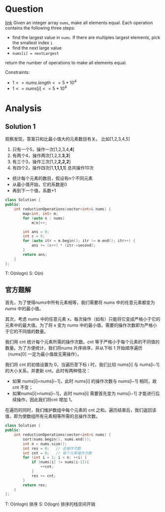 
# Question
[link](https://leetcode-cn.com/problems/reduction-operations-to-make-the-array-elements-equal/)
Given an integer array `nums`, make all elements equal. Each operation contains the following three steps:
- find the largest value in `nums`. If there are multiples largest elements, pick the smallest index `i`
- find the next large value
- `nums[i] = nextLargest`

return the number of operations to make all elements equal.

Constraints:
-   $1 <= nums.length <= 5 * 10^4$
-   $1 <= nums[i] <= 5 * 10^4$
# Analysis
## Solution 1
观察发现，答案只和比最小值大的元素数目有关。
比如\[1,2,3,4,5\]
1. 只有一个5，操作一次\[1,2,3,4,**4**\]
2. 有两个4，操作两次\[1,2,3,**3,3**\]
3. 有三个3，操作三次\[1,2,**2,2,2**\]
4. 有四个2，操作四次\[1,**1,1,1,1**\]
总共操作10次

- 统计每个元素的数目，假设有n个不同元素
- 从最小值开始，它的系数是0
- 再到下一个值，系数+1
```cpp
class Solution {
public:
    int reductionOperations(vector<int>& nums) {
        map<int, int> m;
        for (auto n : nums)
            m[n]++;

        int ans = 0;
        int c = 0;
        for (auto itr = m.begin(); itr != m.end(); itr++) {
            ans += (c++) * (itr->second);
        }
        return ans;
    }
};
```
T: O(nlogn)
S: O(n)

## 官方题解
首先，为了使得$\textit{nums}$中所有元素相等，我们需要将 $\textit{nums}$ 中的任意元素都变为 $\textit{nums}$ 中的最小值。

其次，考虑 $\textit{nums}$ 中的任意元素 x，每次操作（如有）只能将它变成严格小于它的元素中的最大值。为了将 x 变为 $\textit{nums}$ 中的最小值，需要的操作次数即为严格小于它的不同值的数量。

我们用 cnt 统计每个元素所需的操作次数。cnt 等于严格小于每个元素的不同值的数量。为了方便统计，我们将nums 升序排序，并从下标 1 开始顺序遍历（nums[0] 一定为最小值故无需操作）。

我们将 cnt 的初值设置为 0，当遍历至下标 i 时，我们比较 nums[i] 与 nums[i−1] 的大小关系，并更新 cnt。此时有两种情况：
- 如果 nums[i]=nums[i−1]，此时 nums[i] 的操作次数与 nums[i−1] 相同，故 cnt 不变；
- 如果nums[i]>nums[i−1]，此时 nums[i] 需要首先变为 nums[i−1] 才能进行后续操作，因此我们将cnt 增加 1。

在遍历的同时，我们维护数组中每个元素的 cnt 之和。遍历结束后，我们返回该值，即为使数组所有元素相等所需的总操作次数。

```cpp
class Solution {
public:
    int reductionOperations(vector<int>& nums) {
        sort(nums.begin(), nums.end());
        int n = nums.size();
        int res = 0;   // 总操作次数
        int cnt = 0;   // 每个元素操作次数
        for (int i = 1; i < n; ++i) {
            if (nums[i] != nums[i-1]){
                ++cnt;
            }
            res += cnt;
        }
        return res;
    }
};
```
T: O(nlogn) 排序
S: O(logn) 排序的栈空间开销